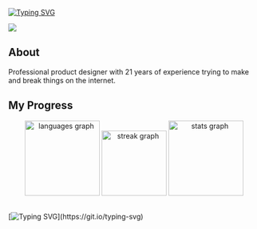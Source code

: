 [![Typing SVG](https://readme-typing-svg.herokuapp.com?font=Fira+Code&pause=1000&color=1AF700&width=435&lines=Hey+I'm+Rahul;I+break+things+on+the+web)](https://git.io/typing-svg)

<div align="left">
  <img src="https://visitor-badge.laobi.icu/badge?page_id=rahul-akumar.rahul-akumar&rstyle=plastic&left_text=Profile%20Views%20:" />
</div>

## About
Professional product designer with 21 years of experience trying to make and break things on the internet.

## My Progress

<div align="center" style="margin-bottom: 30px;">
  <img src="https://github-readme-stats.vercel.app/api/top-langs?username=rahul-akumar&locale=en&hide_title=false&layout=compact&card_width=320&langs_count=10&theme=dark&hide_border=false" height="150" alt="languages graph" />
   <img src="https://streak-stats.demolab.com?user=rahul-akumar&locale=en&mode=daily&theme=dark&hide_border=false&border_radius=12&order=3" height="130" alt="streak graph"  />
  <img src="https://github-readme-stats.vercel.app/api?username=rahul-akumar&show_icons=true&theme=dark&hide_border=false" height="150" alt="stats graph" />
</div>

[![Typing SVG](https://readme-typing-svg.demolab.com?font=Fira+Code&size=16&pause=1000&color=00F707&width=435&lines=%3E+Building.+Breaking.+Designing.+Learning.)](https://git.io/typing-svg)
